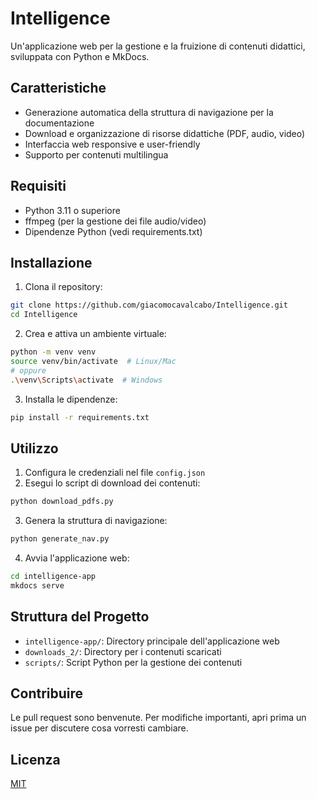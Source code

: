 # Intelligence

Un'applicazione web per la gestione e la fruizione di contenuti didattici, sviluppata con Python e MkDocs.

## Caratteristiche

- Generazione automatica della struttura di navigazione per la documentazione
- Download e organizzazione di risorse didattiche (PDF, audio, video)
- Interfaccia web responsive e user-friendly
- Supporto per contenuti multilingua

## Requisiti

- Python 3.11 o superiore
- ffmpeg (per la gestione dei file audio/video)
- Dipendenze Python (vedi requirements.txt)

## Installazione

1. Clona il repository:
```bash
git clone https://github.com/giacomocavalcabo/Intelligence.git
cd Intelligence
```

2. Crea e attiva un ambiente virtuale:
```bash
python -m venv venv
source venv/bin/activate  # Linux/Mac
# oppure
.\venv\Scripts\activate  # Windows
```

3. Installa le dipendenze:
```bash
pip install -r requirements.txt
```

## Utilizzo

1. Configura le credenziali nel file `config.json`
2. Esegui lo script di download dei contenuti:
```bash
python download_pdfs.py
```

3. Genera la struttura di navigazione:
```bash
python generate_nav.py
```

4. Avvia l'applicazione web:
```bash
cd intelligence-app
mkdocs serve
```

## Struttura del Progetto

- `intelligence-app/`: Directory principale dell'applicazione web
- `downloads_2/`: Directory per i contenuti scaricati
- `scripts/`: Script Python per la gestione dei contenuti

## Contribuire

Le pull request sono benvenute. Per modifiche importanti, apri prima un issue per discutere cosa vorresti cambiare.

## Licenza

[MIT](https://choosealicense.com/licenses/mit/) 